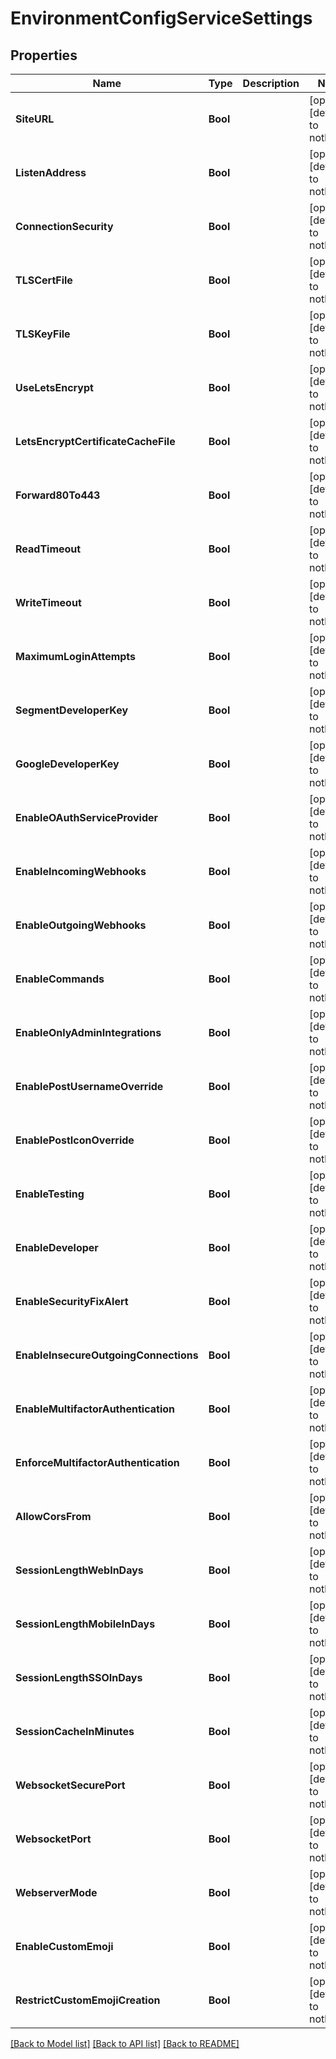 # EnvironmentConfigServiceSettings


## Properties
Name | Type | Description | Notes
------------ | ------------- | ------------- | -------------
**SiteURL** | **Bool** |  | [optional] [default to nothing]
**ListenAddress** | **Bool** |  | [optional] [default to nothing]
**ConnectionSecurity** | **Bool** |  | [optional] [default to nothing]
**TLSCertFile** | **Bool** |  | [optional] [default to nothing]
**TLSKeyFile** | **Bool** |  | [optional] [default to nothing]
**UseLetsEncrypt** | **Bool** |  | [optional] [default to nothing]
**LetsEncryptCertificateCacheFile** | **Bool** |  | [optional] [default to nothing]
**Forward80To443** | **Bool** |  | [optional] [default to nothing]
**ReadTimeout** | **Bool** |  | [optional] [default to nothing]
**WriteTimeout** | **Bool** |  | [optional] [default to nothing]
**MaximumLoginAttempts** | **Bool** |  | [optional] [default to nothing]
**SegmentDeveloperKey** | **Bool** |  | [optional] [default to nothing]
**GoogleDeveloperKey** | **Bool** |  | [optional] [default to nothing]
**EnableOAuthServiceProvider** | **Bool** |  | [optional] [default to nothing]
**EnableIncomingWebhooks** | **Bool** |  | [optional] [default to nothing]
**EnableOutgoingWebhooks** | **Bool** |  | [optional] [default to nothing]
**EnableCommands** | **Bool** |  | [optional] [default to nothing]
**EnableOnlyAdminIntegrations** | **Bool** |  | [optional] [default to nothing]
**EnablePostUsernameOverride** | **Bool** |  | [optional] [default to nothing]
**EnablePostIconOverride** | **Bool** |  | [optional] [default to nothing]
**EnableTesting** | **Bool** |  | [optional] [default to nothing]
**EnableDeveloper** | **Bool** |  | [optional] [default to nothing]
**EnableSecurityFixAlert** | **Bool** |  | [optional] [default to nothing]
**EnableInsecureOutgoingConnections** | **Bool** |  | [optional] [default to nothing]
**EnableMultifactorAuthentication** | **Bool** |  | [optional] [default to nothing]
**EnforceMultifactorAuthentication** | **Bool** |  | [optional] [default to nothing]
**AllowCorsFrom** | **Bool** |  | [optional] [default to nothing]
**SessionLengthWebInDays** | **Bool** |  | [optional] [default to nothing]
**SessionLengthMobileInDays** | **Bool** |  | [optional] [default to nothing]
**SessionLengthSSOInDays** | **Bool** |  | [optional] [default to nothing]
**SessionCacheInMinutes** | **Bool** |  | [optional] [default to nothing]
**WebsocketSecurePort** | **Bool** |  | [optional] [default to nothing]
**WebsocketPort** | **Bool** |  | [optional] [default to nothing]
**WebserverMode** | **Bool** |  | [optional] [default to nothing]
**EnableCustomEmoji** | **Bool** |  | [optional] [default to nothing]
**RestrictCustomEmojiCreation** | **Bool** |  | [optional] [default to nothing]


[[Back to Model list]](../README.md#models) [[Back to API list]](../README.md#api-endpoints) [[Back to README]](../README.md)


